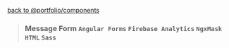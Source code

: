 [back to @portfolio/components](../../../)

> ### Message Form `Angular Forms` `Firebase Analytics` `NgxMask` `HTML` `Sass`
